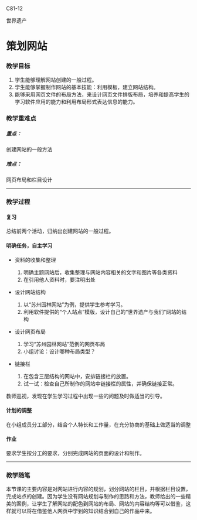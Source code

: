 C81-12

世界遗产

# 策划网站

### 教学目标

1. 学生能够理解网站创建的一般过程。
2. 学生能够掌握制作网站的基本技能：利用模板，建立网站结构。
3. 能够采用网页文件的布局方法，来设计网页文件排版布局，培养和提高学生的学习软件应用的能力和利用布局形式表达信息的能力。

### 教学重难点

##### 重点：

创建网站的一般方法
##### 难点：
网页布局和栏目设计

------

### 教学过程

#### 复习
总结前两个活动，归纳出创建网站的一般过程。

#### 明确任务，自主学习
- 资料的收集和整理
  1. 明确主题网站后，收集整理与网站内容相关的文字和图片等各类资料
  2. 在引用他人资料时，要注明出处

- 设计网站结构
  1. 以“苏州园林网站”为例，提供学生参考学习。
  2. 利用软件提供的“个人站点”模版，设计自己的“世界遗产与我们”网站的结构

- 设计网页布局
  1. 学习“苏州园林网站”范例的网页布局
  2. 小组讨论：设计哪种布局类型？

- 链接栏
  1. 在包含三层结构的网站中，安排链接栏的放置。
  2. 试一试：检查自己所制作的网站中链接栏的属性，并确保链接正常。

教师巡视，发现在学生学习过程中出现一些的问题及时做适当的引导。

#### 计划的调整
在小组成员分工部分，结合个人特长和工作量，在充分协商的基础上做适当的调整

#### 作业
要求学生按分工的要求，分别完成网站的页面的设计和制作。

------


### 教学随笔

本节课的主要内容是对网站进行内容的规划，划分网站的栏目，并根据栏目设置，完成站点的创建。因为学生没有网站规划与制作的思路和方法，教师给出的一些精美的案例，让学生了解网站的配色到网站的布局、网站的内容结构等可以借鉴，这样就可以将在借鉴他人网页中学到的知识结合到自己的作品中来。
